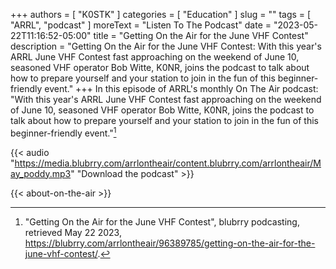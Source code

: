 +++
authors = [ "K0STK" ]
categories = [ "Education" ]
slug = ""
tags = [ "ARRL", "podcast" ]
moreText = "Listen To The Podcast"
date = "2023-05-22T11:16:52-05:00"
title = "Getting On the Air for the June VHF Contest"
description = "Getting On the Air for the June VHF Contest: With this year's ARRL June VHF Contest fast approaching on the weekend of June 10, seasoned VHF operator Bob Witte, K0NR, joins the podcast to talk about how to prepare yourself and your station to join in the fun of this beginner-friendly event."
+++
In this episode of ARRL's monthly On The Air podcast: "With this year's ARRL June VHF Contest fast approaching on the weekend of June 10, seasoned VHF operator Bob Witte, K0NR, joins the podcast to talk about how to prepare yourself and your station to join in the fun of this beginner-friendly event."[^1]

[^1]: "Getting On the Air for the June VHF Contest", blubrry podcasting, retrieved May 22 2023, https://blubrry.com/arrlontheair/96389785/getting-on-the-air-for-the-june-vhf-contest/.

<!--more-->

{{< audio "https://media.blubrry.com/arrlontheair/content.blubrry.com/arrlontheair/May_poddy.mp3" "Download the podcast" >}}

{{< about-on-the-air >}}
